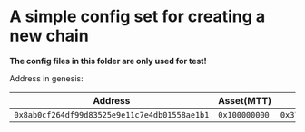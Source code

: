 # A simple config set for creating a new chain

**The config files in this folder are only used for test!**

Address in genesis:

 Address                                       | Asset(MTT)    | PrivKey                                                              | Pubkey                                                                 |
 --------------------------------------------- | ------------- | -------------------------------------------------------------------- | ---------------------------------------------------------------------- |
 `0x8ab0cf264df99d83525e9e11c7e4db01558ae1b1` | `0x100000000` | `0x37aa0f893d05914a4def0460c0a984d3611546cfb26924d7a7ca6e0db9950a2d` | `0x031ddc35212b7fc7ff6685b17d91f77c972535aee5c7ae5684d3e72b986f08834b` |
